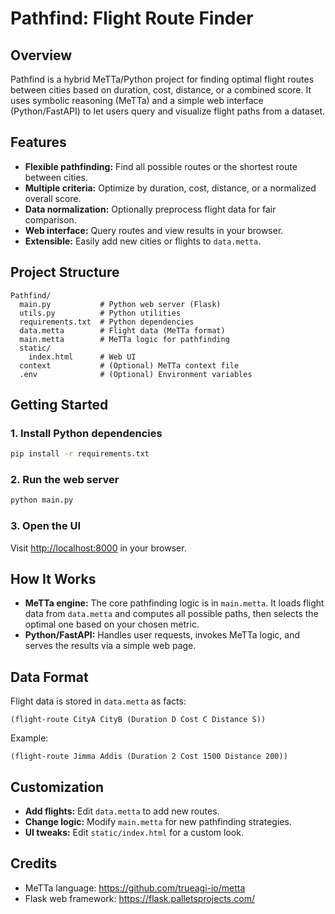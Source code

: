 # Pathfind: Flight Route Finder

## Overview
Pathfind is a hybrid MeTTa/Python project for finding optimal flight routes between cities based on duration, cost, distance, or a combined score. It uses symbolic reasoning (MeTTa) and a simple web interface (Python/FastAPI) to let users query and visualize flight paths from a dataset.

## Features
- **Flexible pathfinding:** Find all possible routes or the shortest route between cities.
- **Multiple criteria:** Optimize by duration, cost, distance, or a normalized overall score.
- **Data normalization:** Optionally preprocess flight data for fair comparison.
- **Web interface:** Query routes and view results in your browser.
- **Extensible:** Easily add new cities or flights to `data.metta`.

## Project Structure
```
Pathfind/
  main.py           # Python web server (Flask)
  utils.py          # Python utilities
  requirements.txt  # Python dependencies
  data.metta        # Flight data (MeTTa format)
  main.metta        # MeTTa logic for pathfinding
  static/
    index.html      # Web UI
  context           # (Optional) MeTTa context file
  .env              # (Optional) Environment variables
```

## Getting Started

### 1. Install Python dependencies
```bash
pip install -r requirements.txt
```

### 2. Run the web server
```bash
python main.py
```

### 3. Open the UI
Visit [http://localhost:8000](http://localhost:8000) in your browser.

## How It Works
- **MeTTa engine:** The core pathfinding logic is in `main.metta`. It loads flight data from `data.metta` and computes all possible paths, then selects the optimal one based on your chosen metric.
- **Python/FastAPI:** Handles user requests, invokes MeTTa logic, and serves the results via a simple web page.

## Data Format
Flight data is stored in `data.metta` as facts:
```
(flight-route CityA CityB (Duration D Cost C Distance S))
```
Example:
```
(flight-route Jimma Addis (Duration 2 Cost 1500 Distance 200))
```

## Customization
- **Add flights:** Edit `data.metta` to add new routes.
- **Change logic:** Modify `main.metta` for new pathfinding strategies.
- **UI tweaks:** Edit `static/index.html` for a custom look.


## Credits
- MeTTa language: https://github.com/trueagi-io/metta
- Flask web framework: https://flask.palletsprojects.com/
